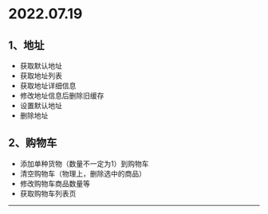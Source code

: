 # 2022.07.19

## 1、地址
+ 获取默认地址
+ 获取地址列表
+ 获取地址详细信息
+ 修改地址信息后删除旧缓存
+ 设置默认地址
+ 删除地址

## 2、购物车
+ 添加单种货物（数量不一定为1）到购物车
+ 清空购物车（物理上，删除选中的商品）
+ 修改购物车商品数量等
+ 获取购物车列表页

--- 